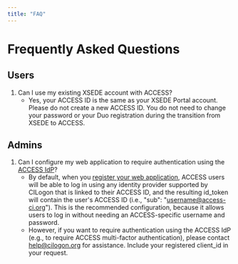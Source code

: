 ```yaml
---
title: "FAQ"
---
```


# Frequently Asked Questions

## Users

1. Can I use my existing XSEDE account with ACCESS?
   - Yes, your ACCESS ID is the same as your XSEDE Portal account. Please do not create a new ACCESS ID. You do not need to change your password or your Duo registration during the transition from XSEDE to ACCESS.

## Admins

1. Can I configure my web application to require authentication using the [ACCESS IdP](/about-access-idp)?
   - By default, when you [register your web application](/register-app), ACCESS users will be able to log in using any identity provider supported by CILogon that is linked to their ACCESS ID, and the resulting id_token will contain the user's ACCESS ID (i.e., "sub": "username@access-ci.org"). This is the recommended configuration, because it allows users to log in without needing an ACCESS-specific username and password.
   - However, if you want to require authentication using the ACCESS IdP (e.g., to require ACCESS multi-factor authentication), please contact [help@cilogon.org](mailto:help@cilogon.org) for assistance. Include your registered client_id in your request.
